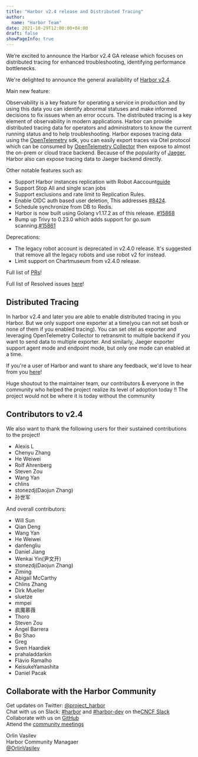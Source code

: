 ```yaml
---
title: "Harbor v2.4 release and Distributed Tracing"
author:
  name: "Harbor Team"
date: 2021-10-29T12:00:00+04:00
draft: false
showPageInfo: true
---
```


We’re excited to announce the Harbor v2.4 GA release which focuses on distributed tracing for enhanced troubleshooting, identifying performance bottlenecks.

We're delighted to announce the general availability of [Harbor
v2.4](https://github.com/goharbor/harbor/releases/tag/v2.4.0).

Main new feature:

Observability is a key feature for operating a service in production and by using this data you can identify abnormal statuses and make informed decisions to fix issues when an error occurs. The distributed tracing is a key element of observability in modern applications. Harbor can provide distributed tracing data for operators and administrators to know the current running status and to help  troubleshooting.  Harbor exposes tracing data using the [OpenTelemetry](https://opentelemetry.io/) sdk, you can easily export traces via Otel protocol which can be consumed by [OpenTelemetry Collector](https://opentelemetry.io/docs/collector/) then expose to almost the on-prem or cloud trace backend. Because of the popularity of [Jaeger](https://www.jaegertracing.io), Harbor also can expose tracing data to Jaeger backend directly.

Other notable features such as:
- Support Harbor instances replication with Robot Aaccount[guide](https://github.com/goharbor/harbor/wiki/How-to-do-replication-with-Robot-Account)
- Support Stop All and single scan jobs
- Support exclusions and rate limit to Replication Rules.
- Enable OIDC auth based user deletion, This addresses [#8424](https://github.com/goharbor/harbor/issues/8424).
- Schedule synchronize from DB to Redis. 
- Harbor is now built using Golang v1.17.2 as of this release. [#15868](https://github.com/goharbor/harbor/pull/15868)
- Bump up Trivy to 0.23.0 which adds support for go.sum scanning.[#15861](https://github.com/goharbor/harbor/pull/15861)

Deprecations:
- The legacy robot account is deprecated in v2.4.0 release. It's suggested that remove all the legacy robots and use robot v2 for instead.
- Limit support on Chartmuseum from v2.4.0 release.

Full list of [PRs](https://github.com/goharbor/harbor/issues?q=is%3Aclosed+label%3Atarget%2F2.4.0+)!

Full list of Resolved issues [here](https://github.com/goharbor/harbor/issues?q=is%3Aissue+label%3Atarget%2F2.4.0+is%3Aclosed)!

## Distributed Tracing

In harbor v2.4 and later you are able to enable distributed tracing in you Harbor. But we only support one exporter at a time(you can not set bosh or none of them if you enabled tracing). You can set otel as exporter and leveraging OpenTelemetry Collector to retransmit to multiple backend if you want to send data to multiple exporter. And similarly, Jaeger exporter support agent mode and endpoint mode, but only one mode can enabled at a time.




If you're a user of Harbor and want to share any feedback, we'd love to
hear from you [here](https://github.com/goharbor/community/issues/115)!

Huge shoutout to the maintainer team, our contributors & everyone in the
community who helped the project realize its level of adoption today !!
The project would not be where it is today without the community

## Contributors to v2.4

We also want to thank the following users for their sustained
contributions to the project!

- Alexis L
- Chenyu Zhang
- He Weiwei
- Rolf Ahrenberg
- Steven Zou
- Wang Yan
- chlins
- stonezdj(Daojun Zhang)
- 孙世军

And overall contributors:

- Will Sun
- Qian Deng
- Wang Yan
- He Weiwei
- danfengliu
- Daniel Jiang
- Wenkai Yin(尹文开)
- stonezdj(Daojun Zhang)
- Ziming
- Abigail McCarthy
- Chlins Zhang
- Dirk Mueller
- sluetze
- mmpei
- 疯魔慕薇
- Thoro
- Steven Zou
- Ángel Barrera
- Bo Shao
- Greg
- Sven Haardiek
- prahaladdarkin
- Flávio Ramalho
- KeisukeYamashita
- Daniel Pacak

## Collaborate with the Harbor Community

Get updates on Twitter: [@project\_harbor](https://twitter.com/project_harbor)  
Chat with us on Slack: [#harbor](https://cloud-native.slack.com/messages/harbor)
and [#harbor-dev](https://cloud-native.slack.com/messages/harbor-dev)
on the[CNCF Slack](https://slack.cncf.io/)  
Collaborate with us on [GitHub](https://github.com/goharbor/harbor)  
Attend the [community meetings](https://github.com/goharbor/community/wiki/Harbor-Community-Meetings)

Orlin Vasilev  
Harbor Community Managaer  
[@OrlinVasilev](https://github.com/OrlinVasilev)
